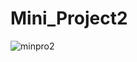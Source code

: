# Mini_Project2

![minpro2](https://github.com/user-attachments/assets/5ac52f44-c3b0-4cc0-b084-a4e3ef6ace3f)


